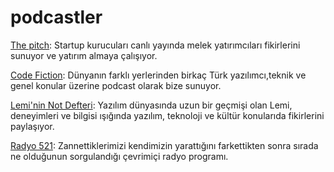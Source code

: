 # podcastler
[The pitch](https://www.gimletmedia.com/the-pitch): Startup kurucuları canlı yayında melek yatırımcıları fikirlerini sunuyor ve yatırım almaya çalışıyor.

[Code Fiction](http://www.codefiction.tech/#podcast): Dünyanın farklı yerlerinden birkaç Türk yazılımcı,teknik ve genel konular üzerine podcast olarak bize sunuyor.

[Lemi'nin Not Defteri](https://soundcloud.com/leminin-not-defteri): Yazılım dünyasında uzun bir geçmişi olan Lemi, deneyimleri ve bilgisi ışığında yazılım, teknoloji ve kültür konularıda fikirlerini paylaşıyor.

[Radyo 521](https://radyo521.com): Zannettiklerimizi kendimizin yarattığını farkettikten sonra sırada ne olduğunun sorgulandığı çevrimiçi radyo programı.

